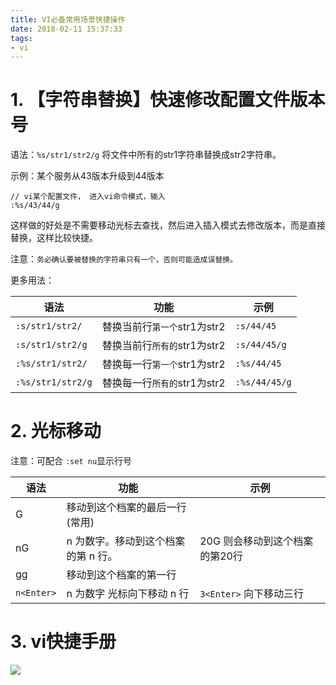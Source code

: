 ```yaml
---
title: VI必备常用场景快捷操作
date: 2018-02-11 15:37:33
tags:
- vi
---
```


# 1. 【字符串替换】快速修改配置文件版本号

语法：`%s/str1/str2/g` 将文件中所有的str1字符串替换成str2字符串。

示例：某个服务从43版本升级到44版本

```
// vi某个配置文件， 进入vi命令模式，输入
:%s/43/44/g
```

这样做的好处是不需要移动光标去查找，然后进入插入模式去修改版本，而是直接替换，这样比较快捷。

注意：`务必确认要被替换的字符串只有一个，否则可能造成误替换。`

更多用法：

语法 | 功能 | 示例
--- | --- | ---
`:s/str1/str2/` | 替换当前行`第一个`str1为str2 | `:s/44/45`
`:s/str1/str2/g` | 替换当前行`所有的`str1为str2 | `:s/44/45/g`
`:%s/str1/str2/` | 替换每一行`第一个`str1为str2 | `:%s/44/45`
`:%s/str1/str2/g` | 替换每一行`所有的`str1为str2 | `:%s/44/45/g`

# 2. 光标移动

注意：可配合 `:set nu`显示行号

语法 | 功能 | 示例
--- | --- | ---
G	| 移动到这个档案的最后一行(常用) |
nG | n 为数字。移动到这个档案的第 n 行。| 20G 则会移动到这个档案的第20行
gg | 移动到这个档案的第一行 | 
`n<Enter>` |	n 为数字 光标向下移动 n 行 | `3<Enter>` 向下移动三行


# 3. vi快捷手册
![](/images/20180211161542_xzqVSU_vi-vim-cheat-sheet.gif)
